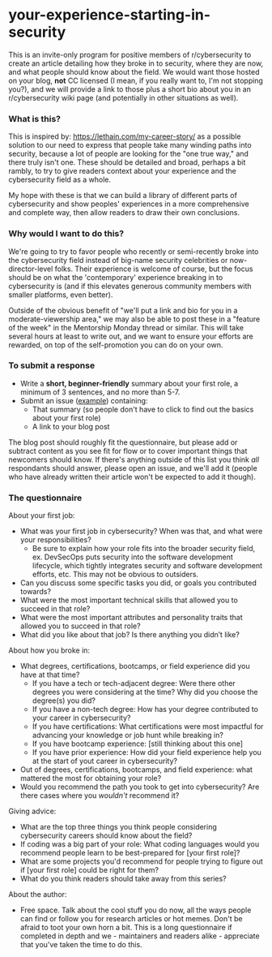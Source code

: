 # your-experience-starting-in-security

This is an invite-only program for positive members of r/cybersecurity to create an article detailing how they broke in to security, where they are now, and what people should know about the field. We would want those hosted on your blog, **not** CC licensed (I mean, if you really want to, I'm not stopping you?), and we will provide a link to those plus a short bio about you in an r/cybersecurity wiki page (and potentially in other situations as well).

### What is this?

This is inspired by: https://lethain.com/my-career-story/ as a possible solution to our need to express that people take many winding paths into security, because a lot of people are looking for the "one true way," and there truly isn't one. These should be detailed and broad, perhaps a bit rambly, to try to give readers context about your experience and the cybersecurity field as a whole.

My hope with these is that we can build a library of different parts of cybersecurity and show peoples' experiences in a more comprehensive and complete way, then allow readers to draw their own conclusions.

### Why would I want to do this?

We're going to try to favor people who recently or semi-recently broke into the cybersecurity field instead of big-name security celebrities or now-director-level folks. Their experience is welcome of course, but the focus should be on what the 'contemporary' experience breaking in to cybersecurity is (and if this elevates generous community members with smaller platforms, even better).

Outside of the obvious benefit of "we'll put a link and bio for you in a moderate-viewership area," we may also be able to post these in a "feature of the week" in the Mentorship Monday thread or similar. This will take several hours at least to write out, and we want to ensure your efforts are rewarded, on top of the self-promotion you can do on your own.

### To submit a response

* Write a **short, beginner-friendly** summary about your first role, a minimum of 3 sentences, and no more than 5-7.
* Submit an issue ([example](https://github.com/r-cybersecurity/your-experience-starting-in-security/issues/1)) containing:
  * That summary (so people don't have to click to find out the basics about your first role)
  * A link to your blog post

The blog post should roughly fit the questionnaire, but please add or subtract content as you see fit for flow or to cover important things that newcomers should know. If there's anything outside of this list you think *all* respondants should answer, please open an issue, and we'll add it (people who have already written their article won't be expected to add it though).

### The questionnaire

About your first job:
* What was your first job in cybersecurity? When was that, and what were your responsibilities?
  * Be sure to explain how your role fits into the broader security field, ex. DevSecOps puts security into the software development lifecycle, which tightly integrates security and software development efforts, etc. This may not be obvious to outsiders.
* Can you discuss some specific tasks you did, or goals you contributed towards? 
* What were the most important technical skills that allowed you to succeed in that role?
* What were the most important attributes and personality traits that allowed you to succeed in that role?
* What did you like about that job? Is there anything you didn’t like?

About how you broke in:
* What degrees, certifications, bootcamps, or field experience did you have at that time?
  * If you have a tech or tech-adjacent degree: Were there other degrees you were considering at the time? Why did you choose the degree(s) you did?
  * If you have a non-tech degree: How has your degree contributed to your career in cybersecurity?
  * If you have certifications: What certifications were most impactful for advancing your knowledge or job hunt while breaking in?
  * If you have bootcamp experience: [still thinking about this one]
  * If you have prior experience: How did your field experience help you at the start of yout career in cybersecurity?
* Out of degrees, certifications, bootcamps, and field experience: what mattered the most for obtaining your role?
* Would you recommend the path you took to get into cybersecurity? Are there cases where you *wouldn't* recommend it?

Giving advice:
* What are the top three things you think people considering cybersecurity careers should know about the field?
* If coding was a big part of your role: What coding languages would you recommend people learn to be best-prepared for [your first role]?
* What are some projects you'd recommend for people trying to figure out if [your first role] could be right for them?
* What do you think readers should take away from this series?

About the author:
* Free space. Talk about the cool stuff you do now, all the ways people can find or follow you for research articles or hot memes. Don't be afraid to toot your own horn a bit. This is a long questionnaire if completed in depth and we - maintainers and readers alike - appreciate that you've taken the time to do this.
